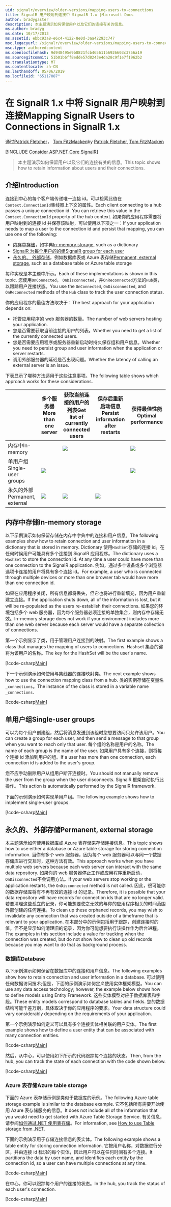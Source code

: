 ```yaml
---
uid: signalr/overview/older-versions/mapping-users-to-connections
title: SignalR 用户映射到连接中 SignalR 1.x |Microsoft Docs
author: bradygaster
description: 本主题演示如何保留用户以及它们的连接有关的信息。
ms.author: bradyg
ms.date: 10/17/2013
ms.assetid: ebbc93a8-e6c4-4122-8e0d-3aa42293c747
msc.legacyurl: /signalr/overview/older-versions/mapping-users-to-connections
msc.type: authoredcontent
ms.openlocfilehash: 9d948495e9b8821fcb465611b6926603c3756a19
ms.sourcegitcommit: 51b01b6ff8edde57d8243e4da28c9f1e7f1962b2
ms.translationtype: MT
ms.contentlocale: zh-CN
ms.lasthandoff: 05/06/2019
ms.locfileid: "65117087"
---
```

# <a name="mapping-signalr-users-to-connections-in-signalr-1x"></a><span data-ttu-id="14237-103">在 SignalR 1.x 中将 SignalR 用户映射到连接</span><span class="sxs-lookup"><span data-stu-id="14237-103">Mapping SignalR Users to Connections in SignalR 1.x</span></span>

<span data-ttu-id="14237-104">通过[Patrick Fletcher](https://github.com/pfletcher)， [Tom FitzMacken](https://github.com/tfitzmac)</span><span class="sxs-lookup"><span data-stu-id="14237-104">by [Patrick Fletcher](https://github.com/pfletcher), [Tom FitzMacken](https://github.com/tfitzmac)</span></span>

[!INCLUDE [Consider ASP.NET Core SignalR](~/includes/signalr/signalr-version-disambiguation.md)]

> <span data-ttu-id="14237-105">本主题演示如何保留用户以及它们的连接有关的信息。</span><span class="sxs-lookup"><span data-stu-id="14237-105">This topic shows how to retain information about users and their connections.</span></span>

## <a name="introduction"></a><span data-ttu-id="14237-106">介绍</span><span class="sxs-lookup"><span data-stu-id="14237-106">Introduction</span></span>

<span data-ttu-id="14237-107">连接到中心的每个客户端传递唯一连接 id。可以检索此值在`Context.ConnectionId`集线器上下文的属性。</span><span class="sxs-lookup"><span data-stu-id="14237-107">Each client connecting to a hub passes a unique connection id. You can retrieve this value in the `Context.ConnectionId` property of the hub context.</span></span> <span data-ttu-id="14237-108">如果你的应用程序需要将用户映射到的连接 id 并保存该映射，可以使用以下项之一：</span><span class="sxs-lookup"><span data-stu-id="14237-108">If your application needs to map a user to the connection id and persist that mapping, you can use one of the following:</span></span>

- <span data-ttu-id="14237-109">[内存中存储](#inmemory)，如字典</span><span class="sxs-lookup"><span data-stu-id="14237-109">[In-memory storage](#inmemory), such as a dictionary</span></span>
- [<span data-ttu-id="14237-110">SignalR 为每个用户的的组</span><span class="sxs-lookup"><span data-stu-id="14237-110">SignalR group for each user</span></span>](#groups)
- <span data-ttu-id="14237-111">[永久的、 外部存储](#database)，例如数据库表或 Azure 表存储</span><span class="sxs-lookup"><span data-stu-id="14237-111">[Permanent, external storage](#database), such as a database table or Azure table storage</span></span>

<span data-ttu-id="14237-112">每种实现是本主题中所示。</span><span class="sxs-lookup"><span data-stu-id="14237-112">Each of these implementations is shown in this topic.</span></span> <span data-ttu-id="14237-113">您使用`OnConnected`， `OnDisconnected`，并`OnReconnected`方法的`Hub`类，以跟踪用户连接状态。</span><span class="sxs-lookup"><span data-stu-id="14237-113">You use the `OnConnected`, `OnDisconnected`, and `OnReconnected` methods of the `Hub` class to track the user connection status.</span></span>

<span data-ttu-id="14237-114">你的应用程序的最佳方法取决于：</span><span class="sxs-lookup"><span data-stu-id="14237-114">The best approach for your application depends on:</span></span>

- <span data-ttu-id="14237-115">托管应用程序的 web 服务器的数量。</span><span class="sxs-lookup"><span data-stu-id="14237-115">The number of web servers hosting your application.</span></span>
- <span data-ttu-id="14237-116">您是否需要获取当前连接的用户的列表。</span><span class="sxs-lookup"><span data-stu-id="14237-116">Whether you need to get a list of the currently connected users.</span></span>
- <span data-ttu-id="14237-117">您是否需要应用程序或服务器重新启动时持久保存组和用户信息。</span><span class="sxs-lookup"><span data-stu-id="14237-117">Whether you need to persist group and user information when the application or server restarts.</span></span>
- <span data-ttu-id="14237-118">调用外部服务器的延迟是否出现问题。</span><span class="sxs-lookup"><span data-stu-id="14237-118">Whether the latency of calling an external server is an issue.</span></span>

<span data-ttu-id="14237-119">下表显示了哪种方法适用于这些注意事项。</span><span class="sxs-lookup"><span data-stu-id="14237-119">The following table shows which approach works for these considerations.</span></span>

|  | <span data-ttu-id="14237-120">多个服务器</span><span class="sxs-lookup"><span data-stu-id="14237-120">More than one server</span></span> | <span data-ttu-id="14237-121">获取当前连接的用户的列表</span><span class="sxs-lookup"><span data-stu-id="14237-121">Get list of currently connected users</span></span> | <span data-ttu-id="14237-122">保存后重新启动信息</span><span class="sxs-lookup"><span data-stu-id="14237-122">Persist information after restarts</span></span> | <span data-ttu-id="14237-123">获得最佳性能</span><span class="sxs-lookup"><span data-stu-id="14237-123">Optimal performance</span></span> |
| --- | --- | --- | --- | --- |
| <span data-ttu-id="14237-124">内存中</span><span class="sxs-lookup"><span data-stu-id="14237-124">In-memory</span></span> |  | ![](mapping-users-to-connections/_static/image1.png) |  | ![](mapping-users-to-connections/_static/image2.png) |
| <span data-ttu-id="14237-125">单用户组</span><span class="sxs-lookup"><span data-stu-id="14237-125">Single-user groups</span></span> | ![](mapping-users-to-connections/_static/image3.png) |  |  | ![](mapping-users-to-connections/_static/image4.png) |
| <span data-ttu-id="14237-126">永久的外部</span><span class="sxs-lookup"><span data-stu-id="14237-126">Permanent, external</span></span> | ![](mapping-users-to-connections/_static/image5.png) | ![](mapping-users-to-connections/_static/image6.png) | ![](mapping-users-to-connections/_static/image7.png) |  |

<a id="inmemory"></a>

## <a name="in-memory-storage"></a><span data-ttu-id="14237-127">内存中存储</span><span class="sxs-lookup"><span data-stu-id="14237-127">In-memory storage</span></span>

<span data-ttu-id="14237-128">以下示例演示如何保留存储在内存中字典中的连接和用户信息。</span><span class="sxs-lookup"><span data-stu-id="14237-128">The following examples show how to retain connection and user information in a dictionary that is stored in memory.</span></span> <span data-ttu-id="14237-129">Dictionary 使用`HashSet`存储的连接 id。在任何时候用户可能具有多个连接到 SignalR 应用程序。</span><span class="sxs-lookup"><span data-stu-id="14237-129">The dictionary uses a `HashSet` to store the connection id. At any time a user could have more than one connection to the SignalR application.</span></span> <span data-ttu-id="14237-130">例如，通过多个设备或多个浏览器选项卡连接的用户将具有多个连接 id。</span><span class="sxs-lookup"><span data-stu-id="14237-130">For example, a user who is connected through multiple devices or more than one browser tab would have more than one connection id.</span></span>

<span data-ttu-id="14237-131">如果在应用程序关闭，所有信息都将丢失，但它也将进行重新填充，因为用户重新建立连接。</span><span class="sxs-lookup"><span data-stu-id="14237-131">If the application shuts down, all of the information is lost, but it will be re-populated as the users re-establish their connections.</span></span> <span data-ttu-id="14237-132">如果您的环境包括多个 web 服务器，因为每个服务器必须连接的单独集合，则内存中存储无效。</span><span class="sxs-lookup"><span data-stu-id="14237-132">In-memory storage does not work if your environment includes more than one web server because each server would have a separate collection of connections.</span></span>

<span data-ttu-id="14237-133">第一个示例显示了类，用于管理用户连接到的映射。</span><span class="sxs-lookup"><span data-stu-id="14237-133">The first example shows a class that manages the mapping of users to connections.</span></span> <span data-ttu-id="14237-134">Hashset 集合的键将为该用户的名称。</span><span class="sxs-lookup"><span data-stu-id="14237-134">The key for the HashSet will be the user's name.</span></span>

[!code-csharp[Main](mapping-users-to-connections/samples/sample1.cs)]

<span data-ttu-id="14237-135">下一个示例演示如何使用与集线器的连接映射类。</span><span class="sxs-lookup"><span data-stu-id="14237-135">The next example shows how to use the connection mapping class from a hub.</span></span> <span data-ttu-id="14237-136">类的实例存储在变量名`_connections`。</span><span class="sxs-lookup"><span data-stu-id="14237-136">The instance of the class is stored in a variable name `_connections`.</span></span>

[!code-csharp[Main](mapping-users-to-connections/samples/sample2.cs)]

<a id="groups"></a>

## <a name="single-user-groups"></a><span data-ttu-id="14237-137">单用户组</span><span class="sxs-lookup"><span data-stu-id="14237-137">Single-user groups</span></span>

<span data-ttu-id="14237-138">可以为每个用户创建组，然后将消息发送到该组时您想要访问只允许该用户。</span><span class="sxs-lookup"><span data-stu-id="14237-138">You can create a group for each user, and then send a message to that group when you want to reach only that user.</span></span> <span data-ttu-id="14237-139">每个组的名称是用户的名称。</span><span class="sxs-lookup"><span data-stu-id="14237-139">The name of each group is the name of the user.</span></span> <span data-ttu-id="14237-140">如果用户具有多个连接，则将每个连接 id 添加到用户的组。</span><span class="sxs-lookup"><span data-stu-id="14237-140">If a user has more than one connection, each connection id is added to the user's group.</span></span>

<span data-ttu-id="14237-141">您不应手动删除用户从组用户断开连接时。</span><span class="sxs-lookup"><span data-stu-id="14237-141">You should not manually remove the user from the group when the user disconnects.</span></span> <span data-ttu-id="14237-142">SignalR 框架自动执行此操作。</span><span class="sxs-lookup"><span data-stu-id="14237-142">This action is automatically performed by the SignalR framework.</span></span>

<span data-ttu-id="14237-143">下面的示例演示如何实现单用户组。</span><span class="sxs-lookup"><span data-stu-id="14237-143">The following example shows how to implement single-user groups.</span></span>

[!code-csharp[Main](mapping-users-to-connections/samples/sample3.cs)]

<a id="database"></a>

## <a name="permanent-external-storage"></a><span data-ttu-id="14237-144">永久的、 外部存储</span><span class="sxs-lookup"><span data-stu-id="14237-144">Permanent, external storage</span></span>

<span data-ttu-id="14237-145">本主题演示如何使用数据库或 Azure 表存储来存储连接信息。</span><span class="sxs-lookup"><span data-stu-id="14237-145">This topic shows how to use either a database or Azure table storage for storing connection information.</span></span> <span data-ttu-id="14237-146">当你有多个 web 服务器，因为每个 web 服务器可以与同一个数据存储库进行交互时，这种方法有效。</span><span class="sxs-lookup"><span data-stu-id="14237-146">This approach works when you have multiple web servers because each web server can interact with the same data repository.</span></span> <span data-ttu-id="14237-147">如果你的 web 服务器停止工作或应用程序重新启动，`OnDisconnected`不会调用方法。</span><span class="sxs-lookup"><span data-stu-id="14237-147">If your web servers stop working or the application restarts, the `OnDisconnected` method is not called.</span></span> <span data-ttu-id="14237-148">因此，很可能你的数据存储库将有不再有效的连接 id 的记录。</span><span class="sxs-lookup"><span data-stu-id="14237-148">Therefore, it is possible that your data repository will have records for connection ids that are no longer valid.</span></span> <span data-ttu-id="14237-149">若要清理这些孤立的记录，你可能想要使之无效的与你的应用程序相关的时间范围外部创建的任何连接。</span><span class="sxs-lookup"><span data-stu-id="14237-149">To clean up these orphaned records, you may wish to invalidate any connection that was created outside of a timeframe that is relevant to your application.</span></span> <span data-ttu-id="14237-150">在本部分中的示例包括用于跟踪，创建连接时的值，但不是显示如何清理旧的记录，因为你可能想要执行该操作作为后台进程。</span><span class="sxs-lookup"><span data-stu-id="14237-150">The examples in this section include a value for tracking when the connection was created, but do not show how to clean up old records because you may want to do that as background process.</span></span>

### <a name="database"></a><span data-ttu-id="14237-151">数据库</span><span class="sxs-lookup"><span data-stu-id="14237-151">Database</span></span>

<span data-ttu-id="14237-152">以下示例演示如何保留在数据库中的连接和用户信息。</span><span class="sxs-lookup"><span data-stu-id="14237-152">The following examples show how to retain connection and user information in a database.</span></span> <span data-ttu-id="14237-153">可以使用任何数据访问技术;但是，下面的示例演示如何定义使用实体框架模型。</span><span class="sxs-lookup"><span data-stu-id="14237-153">You can use any data access technology; however, the example below shows how to define models using Entity Framework.</span></span> <span data-ttu-id="14237-154">这些实体模型对应于数据库表和字段。</span><span class="sxs-lookup"><span data-stu-id="14237-154">These entity models correspond to database tables and fields.</span></span> <span data-ttu-id="14237-155">您的数据结构可能千差万别，具体取决于你的应用程序的要求。</span><span class="sxs-lookup"><span data-stu-id="14237-155">Your data structure could vary considerably depending on the requirements of your application.</span></span>

<span data-ttu-id="14237-156">第一个示例演示如何定义可以具有多个连接实体相关联的用户实体。</span><span class="sxs-lookup"><span data-stu-id="14237-156">The first example shows how to define a user entity that can be associated with many connection entities.</span></span>

[!code-csharp[Main](mapping-users-to-connections/samples/sample4.cs)]

<span data-ttu-id="14237-157">然后，从中心，可以使用如下所示的代码跟踪每个连接的状态。</span><span class="sxs-lookup"><span data-stu-id="14237-157">Then, from the hub, you can track the state of each connection with the code shown below.</span></span>

[!code-csharp[Main](mapping-users-to-connections/samples/sample5.cs)]

### <a name="azure-table-storage"></a><span data-ttu-id="14237-158">Azure 表存储</span><span class="sxs-lookup"><span data-stu-id="14237-158">Azure table storage</span></span>

<span data-ttu-id="14237-159">下面的 Azure 表存储示例是类似于数据库的示例。</span><span class="sxs-lookup"><span data-stu-id="14237-159">The following Azure table storage example is similar to the database example.</span></span> <span data-ttu-id="14237-160">它不包括所有需要开始使用 Azure 表存储服务的信息。</span><span class="sxs-lookup"><span data-stu-id="14237-160">It does not include all of the information that you would need to get started with Azure Table Storage Service.</span></span> <span data-ttu-id="14237-161">有关信息，请参阅[如何通过.NET 使用表存储](https://azure.microsoft.com/documentation/articles/storage-dotnet-how-to-use-tables/)。</span><span class="sxs-lookup"><span data-stu-id="14237-161">For information, see [How to use Table storage from .NET](https://azure.microsoft.com/documentation/articles/storage-dotnet-how-to-use-tables/).</span></span>

<span data-ttu-id="14237-162">下面的示例演示用于存储连接信息的表实体。</span><span class="sxs-lookup"><span data-stu-id="14237-162">The following example shows a table entity for storing connection information.</span></span> <span data-ttu-id="14237-163">它按用户名称，对数据进行分区，并由连接 id 标识的每个实体，因此用户可以在任何时间有多个连接。</span><span class="sxs-lookup"><span data-stu-id="14237-163">It partitions the data by user name, and identifies each entity by the connection id, so a user can have multiple connections at any time.</span></span>

[!code-csharp[Main](mapping-users-to-connections/samples/sample6.cs)]

<span data-ttu-id="14237-164">在中心，你可以跟踪每个用户的连接的状态。</span><span class="sxs-lookup"><span data-stu-id="14237-164">In the hub, you track the status of each user's connection.</span></span>

[!code-csharp[Main](mapping-users-to-connections/samples/sample7.cs)]
